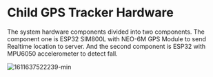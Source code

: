 # Child GPS Tracker Hardware

The system hardware components divided into two components. The component one is ESP32 SIM800L with NEO-6M GPS Module to send Realtime location to server. And the second component is ESP32 with MPU6050 accelerometer to detect fall.



![1611637522239-min](https://user-images.githubusercontent.com/43722260/132115826-728c82b1-6bb3-4fae-bde1-760a1ebf25af.jpg)
